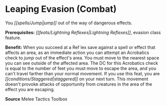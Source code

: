 ﻿---
cssclass: [feats]

---
# Leaping Evasion (Combat)

You _[[spells/Jump|jump]]_ out of the way of dangerous effects.

**Prerequisites:** _[[feats/Lightning Reflexes|Lightning Reflexes]]_, evasion class feature.

**Benefit:** When you succeed at a Ref lex save against a spell or effect that affects an area, as an immediate action you can attempt an Acrobatics check to _jump_ out of the effect's area. You must move to the nearest space you can see outside of the affected area. The DC for this Acrobatics check is equal to the number of feet you must move to escape the area, and you can't travel farther than your normal movement. If you use this feat, you are _[[conditions/Staggered|staggered]]_ on your next turn. This movement doesn't provoke attacks of opportunity from creatures in the area of the effect you are escaping.

**Source** Melee Tactics Toolbox